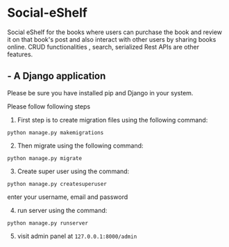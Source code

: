 # Social-eShelf

Social eShelf for the books where users can purchase the book and review it on that book's post and also interact with other users by sharing books online. CRUD functionalities , search, serialized Rest APIs are other features.

## - A Django application

Please be sure you have installed pip and Django in your system.

Please follow following steps

1. First step is to create migration files using the following command:
```buildoutcfg
python manage.py makemigrations
```

2. Then migrate using the following command:
```buildoutcfg
python manage.py migrate
```

3. Create super user using the command:
```
python manage.py createsuperuser
```
enter your username, email and password

4. run server using the command:
```
python manage.py runserver
```
5. visit admin panel at `127.0.0.1:8000/admin` 
